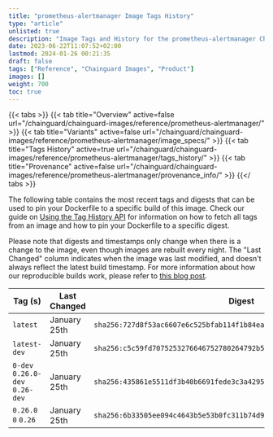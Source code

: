 ```yaml
---
title: "prometheus-alertmanager Image Tags History"
type: "article"
unlisted: true
description: "Image Tags and History for the prometheus-alertmanager Chainguard Image"
date: 2023-06-22T11:07:52+02:00
lastmod: 2024-01-26 00:21:35
draft: false
tags: ["Reference", "Chainguard Images", "Product"]
images: []
weight: 700
toc: true
---
```


{{< tabs >}}
{{< tab title="Overview" active=false url="/chainguard/chainguard-images/reference/prometheus-alertmanager/" >}}
{{< tab title="Variants" active=false url="/chainguard/chainguard-images/reference/prometheus-alertmanager/image_specs/" >}}
{{< tab title="Tags History" active=true url="/chainguard/chainguard-images/reference/prometheus-alertmanager/tags_history/" >}}
{{< tab title="Provenance" active=false url="/chainguard/chainguard-images/reference/prometheus-alertmanager/provenance_info/" >}}
{{</ tabs >}}

The following table contains the most recent tags and digests that can be used to pin your Dockerfile to a specific build of this image. Check our guide on [Using the Tag History API](/chainguard/chainguard-images/using-the-tag-history-api/) for information on how to fetch all tags from an image and how to pin your Dockerfile to a specific digest.

Please note that digests and timestamps only change when there is a change to the image, even though images are rebuilt every night. The "Last Changed" column indicates when the image was last modified, and doesn't always reflect the latest build timestamp. For more information about how our reproducible builds work, please refer to [this blog post](https://www.chainguard.dev/unchained/reproducing-chainguards-reproducible-image-builds).

| Tag (s)                          | Last Changed | Digest                                                                    |
|----------------------------------|--------------|---------------------------------------------------------------------------|
|  `latest`                        | January 25th | `sha256:727d8f53ac6607e6c525bfab114f1b84ea874eb4846df557b28738ecc614e3b3` |
|  `latest-dev`                    | January 25th | `sha256:c5c59fd7075253276646752780264792b59dbaa21c5d34bdce89a1c1ca3bb3c9` |
|  `0-dev` `0.26.0-dev` `0.26-dev` | January 25th | `sha256:435861e5511df3b40b6691fede3c3a4295babc922a6a4aa9ae0f86ca4d0d8df5` |
|  `0.26.0` `0` `0.26`             | January 25th | `sha256:6b33505ee094c4643b5e53b0fc311b74d93e77b58825648dc0be04c6e0420f76` |

